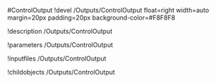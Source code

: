<!-- MOOSE Object Documentation Stub: Remove this when content is added. -->
#ControlOutput
!devel /Outputs/ControlOutput float=right width=auto margin=20px padding=20px background-color=#F8F8F8

!description /Outputs/ControlOutput

!parameters /Outputs/ControlOutput

!inputfiles /Outputs/ControlOutput

!childobjects /Outputs/ControlOutput
